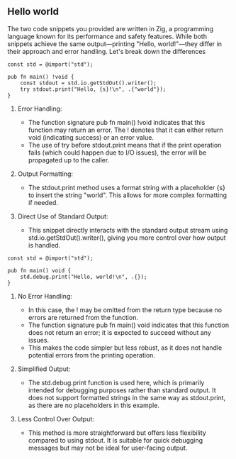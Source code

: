 

## Hello world

The two code snippets you provided are written in Zig, a programming language known for its performance and safety features. While both snippets achieve the same output—printing "Hello, world!"—they differ in their approach and error handling. Let's break down the differences

```zig
const std = @import("std");

pub fn main() !void {
    const stdout = std.io.getStdOut().writer();
    try stdout.print("Hello, {s}!\n", .{"world"});
}
```

1. Error Handling:
      - The function signature pub fn main() !void indicates that this function may return an error. The ! denotes that it can either return void (indicating success) or an error value.
      - The use of try before stdout.print means that if the print operation fails (which could happen due to I/O issues), the error will be propagated up to the caller.

2. Output Formatting:
      - The stdout.print method uses a format string with a placeholder {s} to insert the string "world". This allows for more complex formatting if needed.

3. Direct Use of Standard Output:
      - This snippet directly interacts with the standard output stream using std.io.getStdOut().writer(), giving you more control over how output is handled.  



```zig
const std = @import("std");

pub fn main() void {
    std.debug.print("Hello, world!\n", .{});
}
```

1. No Error Handling:
      - In this case, the ! may be omitted from the return type because no errors are returned from the function.
      - The function signature pub fn main() void indicates that this function does not return an error; it is expected to succeed without any issues.
      - This makes the code simpler but less robust, as it does not handle potential errors from the printing operation.

2. Simplified Output:
      - The std.debug.print function is used here, which is primarily intended for debugging purposes rather than standard output. It does not support formatted strings in the same way as stdout.print, as there are no placeholders in this example.

3. Less Control Over Output:
      - This method is more straightforward but offers less flexibility compared to using stdout. It is suitable for quick debugging messages but may not be ideal for user-facing output.

